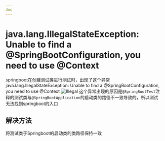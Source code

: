 ```yaml
---
doc
---
```


# java.lang.IllegalStateException: Unable to find a @SpringBootConfiguration, you need to use @Context

springboot在创建测试类进行测试时，出现了这个异常
java.lang.IllegalStateException: Unable to find a @SpringBootConfiguration, you need to use @Context
![Illegal](/java/illegal-1.png)
这个异常出现的原因是`@SpringBootTest`注释的测试类与`@SpringBootApplication`的启动类的路径不一致导致的，所以测试无法找到springboot的入口

## 解决方法

将测试类于Springboot的启动类的类路径保持一致

